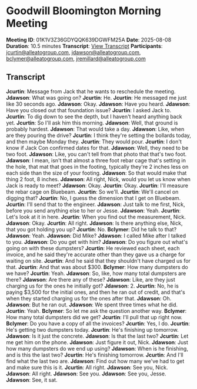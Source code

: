 # Goodwill Bloomington Morning Meeting
**Meeting ID**: 01K1V3Z36GDYQQK639DGWFM25A
**Date**: 2025-08-08
**Duration**: 10.5 minutes
**Transcript**: [View Transcript](https://app.fireflies.ai/view/01K1V3Z36GDYQQK639DGWFM25A)
**Participants**: jcurtin@alleatogroup.com, jdawson@alleatogroup.com, bclymer@alleatogroup.com, jremillard@alleatogroup.com

## Transcript
**Jcurtin**: Message from Jack that he wants to reschedule the meeting.
**Jdawson**: What was going on?
**Jcurtin**: He.
**Jcurtin**: He messaged me just like 30 seconds ago.
**Jdawson**: Okay.
**Jdawson**: Have you heard.
**Jdawson**: Have you closed out that foundation issue?
**Jcurtin**: I asked Jack to.
**Jcurtin**: To dig down to see the depth, but I haven't heard anything back yet.
**Jcurtin**: So I'll ask him this morning.
**Jdawson**: Well, that ground is probably hardest.
**Jdawson**: That would take a day.
**Jdawson**: Like, when are they pouring the drive?
**Jcurtin**: I think they're setting the bollards today, and then maybe Monday they.
**Jcurtin**: They would pour.
**Jcurtin**: I don't know if Jack Con confirmed dates for that.
**Jdawson**: Well, they need to be two foot.
**Jdawson**: Like, you can't tell from that photo that that's two foot.
**Jdawson**: I mean, isn't that almost a three foot rebar cage that's setting in the hole, that mat that goes in the footing, typically they're 2 inches less on each side than the size of your footing.
**Jdawson**: So that would make that thing 2 foot, 8 inches.
**Jdawson**: All right, Nick, would you let us know when Jack is ready to meet?
**Jdawson**: Okay.
**Jcurtin**: Okay.
**Jcurtin**: I'll measure the rebar cage on Bluebeam.
**Jcurtin**: So we'll.
**Jcurtin**: We'll cancel on digging that?
**Jcurtin**: No, I guess the dimension that I get on Bluebeam.
**Jcurtin**: I'll send that to the engineer.
**Jdawson**: Just talk to me first, Nick, before you send anything else to her or Jesse.
**Jdawson**: Yeah.
**Jcurtin**: Let's look at it in here.
**Jcurtin**: When you find out the measurement, Nick.
**Jdawson**: Okay.
**Jcurtin**: All right.
**Jdawson**: Is there anything else, Nick, that you got holding you up?
**Jcurtin**: No.
**Bclymer**: Did he talk to that?
**Jdawson**: Yeah.
**Jdawson**: Did Mike?
**Jdawson**: I called Mike after I talked to you.
**Jdawson**: Do you get with him?
**Jdawson**: Do you figure out what's going on with these dumpsters?
**Jcurtin**: He reviewed each sheet, each invoice, and he said they're accurate other than they gave us a charge for waiting on site.
**Jcurtin**: And he said that they shouldn't have charged us for that.
**Jcurtin**: And that was about $300.
**Bclymer**: How many dumpsters do we have?
**Jcurtin**: Yeah.
**Jdawson**: So, like, how many total dumpsters are there?
**Jdawson**: Are there any of these?
**Jdawson**: Like, are they just charging us for the ones he initially got?
**Jdawson**: 2.
**Jcurtin**: No, he is paying $3,500 for the initial ones, and then he ran out of credit, and that's when they started charging us for the ones after that.
**Jdawson**: Oh.
**Jdawson**: But he ran out.
**Jdawson**: We spent three times what he did.
**Jcurtin**: Yeah.
**Bclymer**: So let me ask the question another way.
**Bclymer**: How many total dumpsters did we get?
**Jcurtin**: I'll pull that up right now.
**Bclymer**: Do you have a copy of all the invoices?
**Jcurtin**: Yes, I do.
**Jcurtin**: He's getting two dumpsters today.
**Jcurtin**: He's finishing up tomorrow.
**Jdawson**: Is it just the concrete.
**Jdawson**: Is that the last two?
**Jcurtin**: Let me get him on the phone.
**Jdawson**: Just figure it out, Nick.
**Jdawson**: Just how many dumpsters do we end up using?
**Jdawson**: When is he finishing, and is this the last two?
**Jcurtin**: He's finishing tomorrow.
**Jcurtin**: And I'll find what the last two are.
**Jdawson**: Find out how many we've had to get and make sure this is it.
**Jcurtin**: All right.
**Jdawson**: See you, Nick.
**Jdawson**: All right.
**Jdawson**: See you.
**Jdawson**: See you, Jesse.
**Jdawson**: See, it sat.